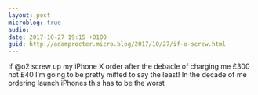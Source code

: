 ```yaml
---
layout: post
microblog: true
audio: 
date: 2017-10-27 19:15 +0100
guid: http://adamprocter.micro.blog/2017/10/27/if-o-screw.html
---
```

If @o2 screw up my iPhone X order after the debacle of charging me £300 not £40 I’m going to be pretty miffed to say the least! In the decade of me ordering launch iPhones this has to be the worst
